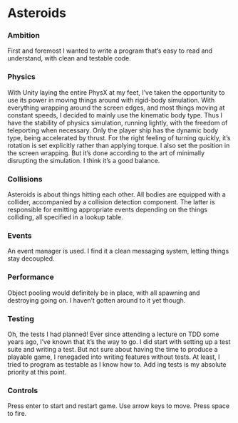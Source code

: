 # Asteroids

### Ambition
First and foremost I wanted to write a program that’s easy to read and understand, with clean and testable code.

### Physics
With Unity laying the entire PhysX at my feet, I’ve taken the opportunity to use its power in moving things around with rigid-body simulation. With everything wrapping around the screen edges, and most things moving at constant speeds, I decided to mainly use the kinematic body type. Thus I have the stability of physics simulation, running lightly, with the freedom of teleporting when necessary. Only the player ship has the dynamic body type, being accelerated by thrust. For the right feeling of turning quickly, it’s rotation is set explicitly rather than applying torque. I also set the position in the screen wrapping. But it’s done according to the art of minimally disrupting the simulation. I think it’s a good balance.

### Collisions
Asteroids is about things hitting each other. All bodies are equipped with a collider, accompanied by a collision detection component. The latter is responsible for emitting appropriate events depending on the things colliding, all specified in a lookup table.

### Events
An event manager is used. I find it a clean messaging system, letting things stay decoupled.

### Performance
Object pooling would definitely be in place, with all spawning and destroying going on. I haven’t gotten around to it yet though.

### Testing
Oh, the tests I had planned! Ever since attending a lecture on TDD some years ago, I’ve known that it’s the way to go. I did start with setting up a test suite and writing a test. But not sure about having the time to produce a playable game, I renegaded into writing features without tests. At least, I tried to program as testable as I know how to. Add ing tests is my absolute priority at this point.

### Controls
Press enter to start and restart game. Use arrow keys to move. Press space to fire.
